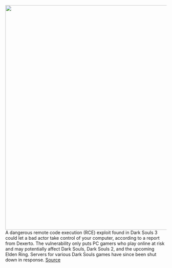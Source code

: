 <img src='https://cdn.vox-cdn.com/thumbor/KgsxyADbTAjfIRtRVcHKXKXlS70=/0x0:5760x3240/1200x800/filters:focal(2358x940:3278x1860)/cdn.vox-cdn.com/uploads/chorus_image/image/70421506/dark-souls-3-screenshot-2.0.0.jpg' width='700px' /><br/>
A dangerous remote code execution (RCE) exploit found in Dark Souls 3 could let a bad actor take control of your computer, according to a report from Dexerto. The vulnerability only puts PC gamers who play online at risk and may potentially affect Dark Souls, Dark Souls 2, and the upcoming Elden Ring. Servers for various Dark Souls games have since been shut down in response.
<a href='https://www.theverge.com/2022/1/22/22896785/dark-souls-3-remote-execution-exploit-rce-exploit-online-hack'> Source <a/>